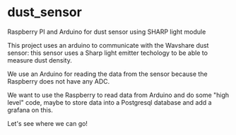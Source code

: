 # dust_sensor
Raspberry PI and Arduino for dust sensor using SHARP light module

This project uses an arduino to communicate with the Wavshare dust sensor: this sensor uses a Sharp light emitter techology to be able to measure dust density.

We use an Arduino for reading the data from the sensor because the Raspberry does not have any ADC.

We want to use the Raspberry to read data from Arduino and do some "high level" code, maybe to store data into a Postgresql database and add a grafana on this.

Let's see where we can go! 


